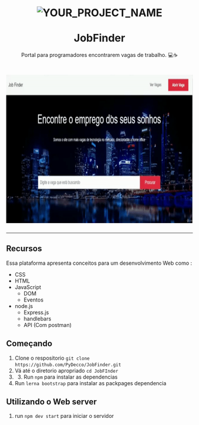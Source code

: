 <h1 align="center">
<br>
  <img src="https://media.istockphoto.com/vectors/modern-flat-design-isometric-illustration-of-programming-workplace-of-vector-id1027001868" alt="YOUR_PROJECT_NAME" width="120">
<br>
<br>
 JobFinder
</h1>

<p align="center">Portal para programadores encontrarem vagas de trabalho. 💻☕</p>


[//]: # (Add your gifs/images here:)
<div>
  <h1 align="center">
  <img src="https://github.com/PyDecco/JobFinder/blob/master/ezgif.com-video-to-gif%20(1).gif" alt="demo" height="400">
  </h1>
</div>

<hr/>

## Recursos
[//]: # (Add the features of your project here:)
Essa plataforma apresenta conceitos para um desenvolvimento Web como :

* CSS
* HTML
* JavaScript
  * DOM
  * Eventos
* node.js
  * Express.js
  * handlebars
  * API (Com postman)

## Começando

1. Clone o respositorio `git clone https://github.com/PyDecco/JobFinder.git`
2. Vá até o diretorio apropriado `cd JobFInder`<br />
3. 3. Run `npm` para instalar as dependencias<br />
4. Run `lerna bootstrap` para instalar as packpages dependencia

## Utilizando o Web server 
1. run `npm dev start` para iniciar o servidor 

